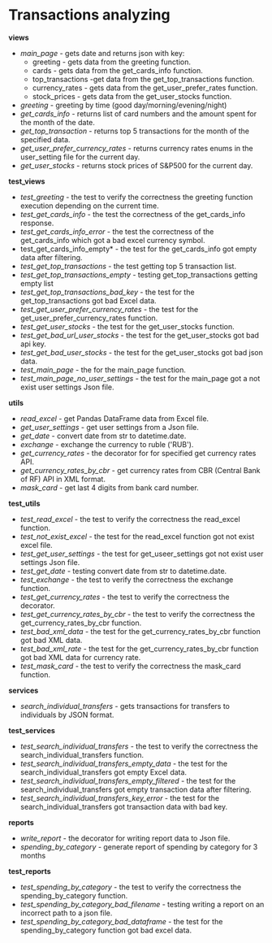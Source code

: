 # Transactions analyzing
**views**
- *main_page* - gets date and returns json with key:
    - greeting - gets data from the greeting function.
    - cards - gets data from the get_cards_info function.
    - top_transactions -get data from the get_top_transactions function.
    - currency_rates - gets data from the get_user_prefer_rates function.
    - stock_prices - gets data from the get_user_stocks function.
- *greeting* - greeting by time (good day/morning/evening/night) 
- *get_cards_info* - returns list of card numbers and the amount spent for 
the month of the date.
- *get_top_transaction* - returns top 5 transactions for the month of 
the specified data.
- *get_user_prefer_currency_rates* - returns currency rates enums in 
the user_setting file for the current day. 
- *get_user_stocks* - returns stock prices of S&P500 for the current day.

**test_views**
- *test_greeting* - the test to verify the correctness the greeting 
function execution depending on the current time.
- *test_get_cards_info* - the test the correctness of the get_cards_info 
response.
- *test_get_cards_info_error* - the test the correctness of 
the get_cards_info which got a bad excel currency symbol.
- test_get_cards_info_empty* - the test for the get_cards_info got 
empty data after filtering.
- *test_get_top_transactions* - the test getting top 5 transaction list.
- *test_get_top_transactions_empty* - testing get_top_transactions getting 
empty list
- *test_get_top_transactions_bad_key* - the test for the 
get_top_transactions got bad Excel data.
- *test_get_user_prefer_currency_rates* - the test for 
the get_user_prefer_currency_rates function.
- *test_get_user_stocks* - the test for the get_user_stocks function.
- *test_get_bad_url_user_stocks* - the test for the get_user_stocks got 
bad api key.
- *test_get_bad_user_stocks* - the test for the get_user_stocks got 
bad json data.
- *test_main_page* - the for the main_page function.
- *test_main_page_no_user_settings* - the test for the main_page got 
a not exist user settings Json file.

**utils**
- *read_excel* - get Pandas DataFrame data from Excel file.
- *get_user_settings* - get user settings from a Json file.
- *get_date* - convert date from str to datetime.date.
- *exchange* - exchange the currency to ruble ('RUB').
- *get_currency_rates* - the decorator for for specified get currency 
rates API.
- *get_currency_rates_by_cbr* - get currency rates from CBR 
(Central Bank of RF) API in XML format.
- *mask_card* - get last 4 digits from bank card number.

**test_utils**
- *test_read_excel* - the test to verify the correctness 
the read_excel function.
- *test_not_exist_excel* - the test for the read_excel function got 
not exist excel file.
- *test_get_user_settings* - the test for get_useer_settings got not exist 
user settings Json file.
- *test_get_date* - testing convert date from str to datetime.date.
- *test_exchange* - the test to verify the correctness 
the exchange function.
- *test_get_currency_rates* - the test to verify the correctness 
the decorator.
- *test_get_currency_rates_by_cbr* - the test to verify the correctness 
the get_currency_rates_by_cbr function. 
- *test_bad_xml_data* - the test for the get_currency_rates_by_cbr 
function got bad XML data.
- *test_bad_xml_rate* - the test for the get_currency_rates_by_cbr 
function got bad XML data for currency rate.
- *test_mask_card* - the test to verify the correctness 
the mask_card function.

**services**
- *search_individual_transfers* - gets transactions for transfers to 
individuals by JSON format.

**test_services**
- *test_search_individual_transfers* - the test to verify the correctness 
the search_individual_transfers function. 
- *test_search_individual_transfers_empty_data* - the test for 
the search_individual_transfers got empty Excel data.
- *test_search_individual_transfers_empty_filtered* - the test for 
the search_individual_transfers got empty transaction data after filtering.
- *test_search_individual_transfers_key_error* - the test for 
the search_individual_transfers got transaction data with bad key.

**reports**
- *write_report* - the decorator for writing report data to Json file.
- *spending_by_category* - generate report of spending by category for 
3 months

**test_reports**
- *test_spending_by_category* - the test to verify the correctness 
the spending_by_category function.
- *test_spending_by_category_bad_filename* - testing writing a report on 
an incorrect path to a json file.
- *test_spending_by_category_bad_dataframe* - the test for 
the spending_by_category function got bad excel data.
